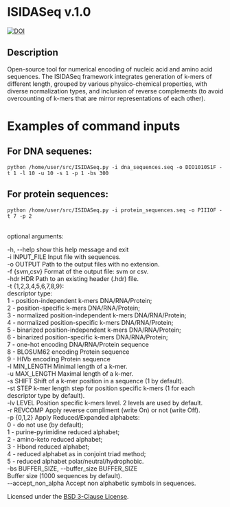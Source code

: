 # ISIDASeq v.1.0
[![DOI](https://zenodo.org/badge/389562178.svg)](https://zenodo.org/badge/latestdoi/389562178)

## Description
Open-source tool for numerical encoding of nucleic acid and amino acid sequences. The ISIDASeq framework integrates generation of k-mers of different length, grouped by various physico-chemical properties, with diverse normalization types, and inclusion of reverse complements (to avoid overcounting of k-mers that are mirror representations of each other).

# Examples of command inputs
## For DNA sequenes:

```
python /home/user/src/ISIDASeq.py -i dna_sequences.seq -o DIO1010S1F -t 1 -l 10 -u 10 -s 1 -p 1 -bs 300

```

## For protein sequences:
```
python /home/user/src/ISIDASeq.py -i protein_sequences.seq -o PIIIOF -t 7 -p 2

```
 <br />
optional arguments: <br />

  -h, --help            show this help message and exit <br />
  -i INPUT_FILE         Input file with sequences. <br />
  -o OUTPUT             Path to the output files with no extension. <br />
  -f {svm,csv}          Format of the output file: svm or csv. <br />
  -hdr HDR              Path to an existing header (.hdr) file. <br />
  -t {1,2,3,4,5,6,7,8,9}: <br />
                         descriptor type: <br />
                          1 - position-independent k-mers DNA/RNA/Protein; <br />
                          2 - position-specific k-mers DNA/RNA/Protein; <br />
                          3 - normalized position-independent k-mers DNA/RNA/Protein; <br />
                          4 - normalized position-specific k-mers DNA/RNA/Protein; <br />
                          5 - binarized position-independent k-mers DNA/RNA/Protein; <br />
                          6 - binarized position-specific k-mers DNA/RNA/Protein; <br />
                          7 - one-hot encoding DNA/RNA/Protein sequence <br />
                          8 - BLOSUM62 encoding Protein sequence <br />
                          9 - HIVb encoding Protein sequence <br />
  -l MIN_LENGTH         Minimal length of a k-mer. <br />
  -u MAX_LENGTH         Maximal length of a k-mer. <br />
  -s SHIFT              Shift of a k-mer position in a sequence (1 by default). <br />
  -st STEP              k-mer length step for position specific k-mers (1 for each descriptor type by default). <br />
  -lv LEVEL             Position specific k-mers level. 2 levels are used by default. <br />
  -r REVCOMP            Apply reverse compliment (write On) or not (write Off). <br />
  -p {0,1,2}            Apply Reduced/Expanded alphabets: <br />
                          0 - do not use (by default); <br />
                          1 - purine-pyrimidine reduced alphabet; <br />
                          2 - amino-keto reduced alphabet; <br />
                          3 - Hbond reduced alphabet; <br />
                          4 - reduced alphabet as in conjoint triad method; <br />
                          5 - reduced alphabet polar/neutral/hydrophobic. <br />
  -bs BUFFER_SIZE, --buffer_size BUFFER_SIZE <br />
                        Buffer size (1000 sequences by default). <br />
  --accept_non_alpha    Accept non alphabetic symbols in sequences. <br />

Licensed under the [BSD 3-Clause License](LICENSE).
